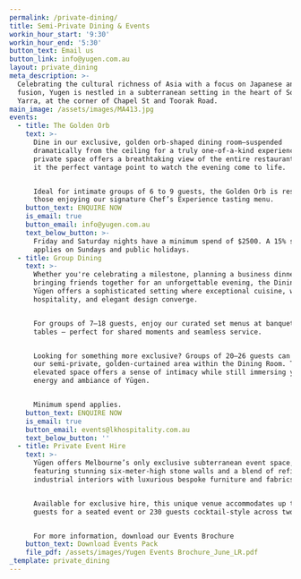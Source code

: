 ```yaml
---
permalink: /private-dining/
title: Semi-Private Dining & Events
workin_hour_start: '9:30'
workin_hour_end: '5:30'
button_text: Email us
button_link: info@yugen.com.au
layout: private_dining
meta_description: >-
  Celebrating the cultural richness of Asia with a focus on Japanese and Asian
  fusion, Yugen is nestled in a subterranean setting in the heart of South
  Yarra, at the corner of Chapel St and Toorak Road.
main_image: /assets/images/MA413.jpg
events:
  - title: The Golden Orb
    text: >-
      Dine in our exclusive, golden orb-shaped dining room—suspended
      dramatically from the ceiling for a truly one-of-a-kind experience. This
      private space offers a breathtaking view of the entire restaurant, making
      it the perfect vantage point to watch the evening come to life.


      Ideal for intimate groups of 6 to 9 guests, the Golden Orb is reserved for
      those enjoying our signature Chef’s Experience tasting menu.
    button_text: ENQUIRE NOW
    is_email: true
    button_email: info@yugen.com.au
    text_below_button: >-
      Friday and Saturday nights have a minimum spend of $2500. A 15% surcharge
      applies on Sundays and public holidays.
  - title: Group Dining
    text: >-
      Whether you're celebrating a milestone, planning a business dinner, or
      bringing friends together for an unforgettable evening, the Dining Room at
      Yūgen offers a sophisticated setting where exceptional cuisine, warm
      hospitality, and elegant design converge.


      For groups of 7–18 guests, enjoy our curated set menus at banquette-style
      tables — perfect for shared moments and seamless service.


      Looking for something more exclusive? Groups of 20–26 guests can dine in
      our semi-private, golden-curtained area within the Dining Room. This
      elevated space offers a sense of intimacy while still immersing you in the
      energy and ambiance of Yūgen.


      Minimum spend applies.
    button_text: ENQUIRE NOW
    is_email: true
    button_email: events@lkhospitality.com.au
    text_below_button: ''
  - title: Private Event Hire
    text: >-
      Yūgen offers Melbourne’s only exclusive subterranean event space,
      featuring stunning six-meter-high stone walls and a blend of refined
      industrial interiors with luxurious bespoke furniture and fabrics. 


      Available for exclusive hire, this unique venue accommodates up to 95
      guests for a seated event or 230 guests cocktail-style across two floors.


      For more information, download our Events Brochure 
    button_text: Download Events Pack
    file_pdf: /assets/images/Yugen Events Brochure_June_LR.pdf
_template: private_dining
---
```


